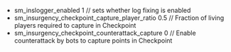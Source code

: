  * sm_inslogger_enabled  1 // sets whether log fixing is enabled
 * sm_insurgency_checkpoint_capture_player_ratio  0.5 // Fraction of living players required to capture in Checkpoint
 * sm_insurgency_checkpoint_counterattack_capture  0 // Enable counterattack by bots to capture points in Checkpoint
